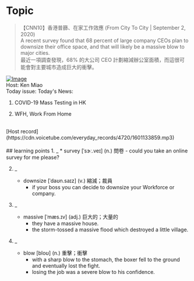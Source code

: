 # Topic

> 【CNN10】香港普篩、在家工作效應 (From City To City | September 2, 2020) <br>
> A recent survey found that 68 percent of large company CEOs plan to downsize their office space, and that will likely be a massive blow to major cities. <br>
> 最近一項調查發現，68% 的大公司 CEO 計劃縮減辦公室面積，而這很可能會對主要城市造成巨大的衝擊。 <br>

[![Image](https://cdn.voicetube.com/assets/thumbnails/DCgmZ7hcYNk.jpg)](https://www.youtube.com/embed/DCgmZ7hcYNk?rel=0&showinfo=0&cc_load_policy=0&controls=1&autoplay=1&iv_load_policy=3&playsinline=1&wmode=transparent&start=383&end=394&enablejsapi=1&origin=https://tw.voicetube.com&widgetid=1)<br>
Host: Ken Miao
<br>Today issue: Today's News:

1. COVID-19 Mass Testing in HK

2. WFH, Work From Home
<br>
[Host record](https://cdn.voicetube.com/everyday_records/4720/1601133859.mp3)
<br><br>
## learning points
1. _
	* survey [ˈsɝː.veɪ] (n.) 問卷
		- could you take an online survey for me please?

2. _
	* downsize [ˈdaʊn.saɪz] (v.) 縮減；裁員
		- if your boss you can decide to downsize your Workforce or company.

3. _
	* massive [ˈmæs.ɪv] (adj.) 巨大的；大量的
		- they have a massive house.
		- the storm-tossed a massive flood which destroyed a little village.

4. _
	* blow [bloʊ] (n.) 重擊；衝擊
		- with a sharp blow to the stomach, the boxer fell to the ground and eventually lost the fight.
		- losing the job was a severe blow to his confidence.
